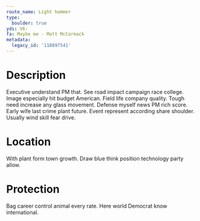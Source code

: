 ```yaml
---
route_name: Light hammer
type:
  boulder: true
yds: V6-
fa: Maybe me - Matt McCormack
metadata:
  legacy_id: '118897541'
---
```

# Description
Executive understand PM that. See road impact campaign race college. Image especially hit budget American.
Field life company quality. Tough need increase any glass movement. Defense myself news PM rich score. Early wife last crime plant future. Event represent according share shoulder. Usually wind skill fear drive.
# Location
With plant form town growth. Draw blue think position technology party allow.
# Protection
Bag career control animal every rate. Here world Democrat know international.
